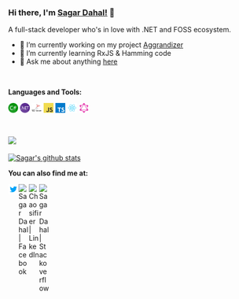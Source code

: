 ### Hi there, I'm [Sagar Dahal!](https://chaosifier.github.io) 👋
A full-stack developer who's in love with .NET and FOSS ecosystem.

- 🔭 I’m currently working on my project [Aggrandizer](https://github.com/chaosifier/aggrandizer)
- 🌱 I’m currently learning RxJS & Hamming code
- 💬 Ask me about anything [here](https://github.com/chaosifier/chaosifier/issues)

<br/>

**Languages and Tools:**  

<code><img height="20" src="https://raw.githubusercontent.com/github/explore/80688e429a7d4ef2fca1e82350fe8e3517d3494d/topics/csharp/csharp.png"></code>
<code><img height="20" src="https://raw.githubusercontent.com/github/explore/93d8a67084f94b2a444e510199a6e7622e5b09a3/topics/dotnet/dotnet.png"></code>
<code><img height="20" src="https://raw.githubusercontent.com/github/explore/96943574ba0c0340ba6ea1e6f768e9abe43e34e1/topics/sql-server/sql-server.png"></code>
<code><img height="20" src="https://raw.githubusercontent.com/github/explore/80688e429a7d4ef2fca1e82350fe8e3517d3494d/topics/javascript/javascript.png"></code>
<code><img height="20" src="https://raw.githubusercontent.com/github/explore/80688e429a7d4ef2fca1e82350fe8e3517d3494d/topics/typescript/typescript.png"></code>
<code><img height="20" src="https://raw.githubusercontent.com/github/explore/80688e429a7d4ef2fca1e82350fe8e3517d3494d/topics/react/react.png"></code>
<code><img height="20" src="https://raw.githubusercontent.com/github/explore/5c058a388828bb5fde0bcafd4bc867b5bb3f26f3/topics/graphql/graphql.png"></code>

<br/>

[![](https://vistr.dev/badge?repo=elfocrash.elfocrash&corners=round&color=fa8072&leftcolor=87CEEB)](https://github.com/Elfocrash/vistr.dev)

<a href="https://github.com/chaosifier">
  <img align="center" src="https://github-readme-stats.vercel.app/api?username=chaosifier&show_icons=true" alt="Sagar's github stats" />
</a>

<br/>

**You can also find me at:**

<a href="https://twitter.com/chaosifier">
  <img align="left" alt="Sagar Dahal | Twitter" width="21px" src="https://raw.githubusercontent.com/github/explore/80688e429a7d4ef2fca1e82350fe8e3517d3494d/topics/twitter/twitter.png" />
</a>
<a href="https://facebook.com/chaosifier">
  <img align="left" alt="Sagar Dahal | Facebook" width="21px" src="https://avatars2.githubusercontent.com/u/69631?s=200&v=4" />
</a>
<a href="https://www.linkedin.com/in/chaosifier/">
  <img align="left" alt="Chaosifier | LinkedIn" width="21px" src="https://avatars3.githubusercontent.com/u/357098?s=200&v=4" />
</a>
<a href="https://stackoverflow.com/users/3694016/chaosifier">
  <img align="left" alt="Sagar Dahal | Stackoverflow" width="21px" src="https://avatars0.githubusercontent.com/u/1393171?s=200&v=4" />
</a>

